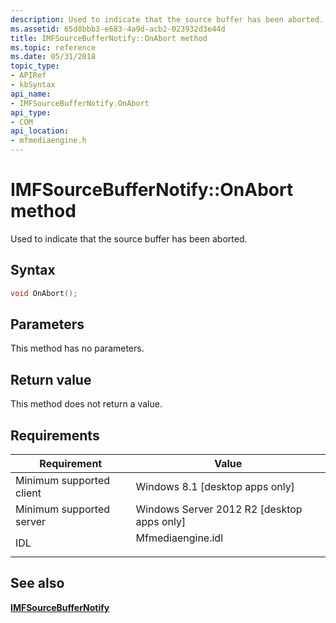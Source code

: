 ```yaml
---
description: Used to indicate that the source buffer has been aborted.
ms.assetid: 65d8bbb3-e683-4a9d-acb2-023932d3e44d
title: IMFSourceBufferNotify::OnAbort method
ms.topic: reference
ms.date: 05/31/2018
topic_type: 
- APIRef
- kbSyntax
api_name: 
- IMFSourceBufferNotify.OnAbort
api_type: 
- COM
api_location: 
- mfmediaengine.h
---
```


# IMFSourceBufferNotify::OnAbort method

Used to indicate that the source buffer has been aborted.

## Syntax


```C++
void OnAbort();
```



## Parameters

This method has no parameters.

## Return value

This method does not return a value.

## Requirements



| Requirement | Value |
|-------------------------------------|----------------------------------------------------------------------------------------------|
| Minimum supported client<br/> | Windows 8.1 \[desktop apps only\]<br/>                                                 |
| Minimum supported server<br/> | Windows Server 2012 R2 \[desktop apps only\]<br/>                                      |
| IDL<br/>                      | <dl> <dt>Mfmediaengine.idl</dt> </dl> |



## See also

<dl> <dt>

[**IMFSourceBufferNotify**](/windows/desktop/api/mfmediaengine/nn-mfmediaengine-imfsourcebuffernotify)
</dt> </dl>

 

 





